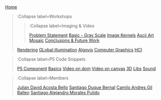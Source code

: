 [Home](/)

> :Collapse label=Workshops
> 
> > :Collapse label=Imaging & Video
> >
> > [Problem Statement](/docs/workshops/imaging/problem)
> > [Basic - Gray Scale](/docs/workshops/imaging/basic_gray)
> > [Image Kernels](/docs/workshops/imaging/kernels)
> > [Ascii Art](/docs/workshops/imaging/ascii)
> > [Mosaic](/docs/workshops/imaging/mosaic)
> > [Conclusions & Future Work ](/docs/workshops/imaging/conclusions)
> 
> [Rendering](/docs/workshops/rendering)
> [GLobal illumination](/docs/workshops/rendering/global_illumination)
> [Algovis](/docs/workshops/algovis)
> [Computer Graphics](/docs/workshops/cg)
> [HCI](/docs/workshops/hci)

> :Collapse label=P5 Code Snippets
> 
> [P5 Component](/docs/snippets/component)
> [Basics](/docs/snippets/basic)
> [Video on dom](/docs/snippets/video-dom)
> [Video on canvas](/docs/snippets/video-canvas)
> [3D](/docs/snippets/3d)
> [Libs](/docs/snippets/lib)
> [Sound](/docs/snippets/sound)

> :Collapse label=Members
> 
> [Julian David Acosta Bello](/docs/members/julian)
> [Santiago Duque Bernal](/docs/members/santiagoD)
> [Camilo Andres Gil Ballen](/docs/members/camilo)
> [Santiago Alejandro Morales Pulido](/docs/members/santiagoM)